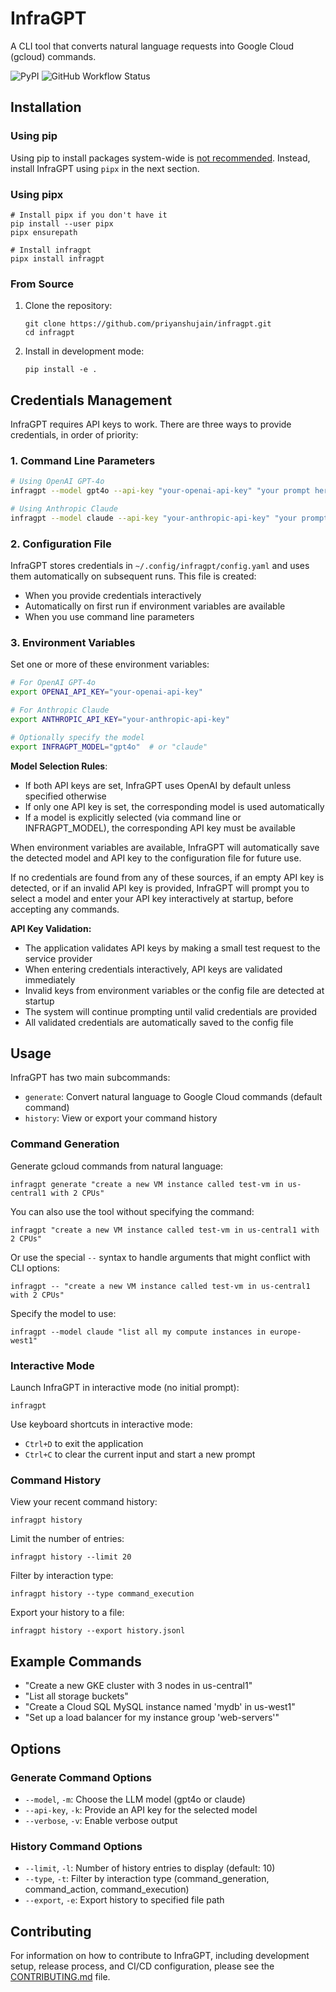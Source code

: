 # InfraGPT

A CLI tool that converts natural language requests into Google Cloud (gcloud) commands.

![PyPI](https://img.shields.io/pypi/v/infragpt)
![GitHub Workflow Status](https://img.shields.io/github/actions/workflow/status/priyanshujain/infragpt/publish.yml)

## Installation

### Using pip

Using pip to install packages system-wide is [not recommended](https://peps.python.org/pep-0668/). Instead, install InfraGPT using `pipx` in the next section.

### Using pipx

```
# Install pipx if you don't have it
pip install --user pipx
pipx ensurepath

# Install infragpt
pipx install infragpt
```

### From Source

1. Clone the repository:
   ```
   git clone https://github.com/priyanshujain/infragpt.git
   cd infragpt
   ```

2. Install in development mode:
   ```
   pip install -e .
   ```

## Credentials Management

InfraGPT requires API keys to work. There are three ways to provide credentials, in order of priority:

### 1. Command Line Parameters

```bash
# Using OpenAI GPT-4o
infragpt --model gpt4o --api-key "your-openai-api-key" "your prompt here"

# Using Anthropic Claude
infragpt --model claude --api-key "your-anthropic-api-key" "your prompt here"
```

### 2. Configuration File

InfraGPT stores credentials in `~/.config/infragpt/config.yaml` and uses them automatically on subsequent runs. This file is created:
- When you provide credentials interactively
- Automatically on first run if environment variables are available
- When you use command line parameters

### 3. Environment Variables

Set one or more of these environment variables:

```bash
# For OpenAI GPT-4o
export OPENAI_API_KEY="your-openai-api-key"

# For Anthropic Claude
export ANTHROPIC_API_KEY="your-anthropic-api-key"

# Optionally specify the model
export INFRAGPT_MODEL="gpt4o"  # or "claude"
```

**Model Selection Rules**:
- If both API keys are set, InfraGPT uses OpenAI by default unless specified otherwise
- If only one API key is set, the corresponding model is used automatically
- If a model is explicitly selected (via command line or INFRAGPT_MODEL), the corresponding API key must be available

When environment variables are available, InfraGPT will automatically save the detected model and API key to the configuration file for future use.

If no credentials are found from any of these sources, if an empty API key is detected, or if an invalid API key is provided, InfraGPT will prompt you to select a model and enter your API key interactively at startup, before accepting any commands. 

**API Key Validation:**
- The application validates API keys by making a small test request to the service provider
- When entering credentials interactively, API keys are validated immediately
- Invalid keys from environment variables or the config file are detected at startup
- The system will continue prompting until valid credentials are provided
- All validated credentials are automatically saved to the config file

## Usage

InfraGPT has two main subcommands:
- `generate`: Convert natural language to Google Cloud commands (default command)
- `history`: View or export your command history

### Command Generation

Generate gcloud commands from natural language:

```
infragpt generate "create a new VM instance called test-vm in us-central1 with 2 CPUs"
```

You can also use the tool without specifying the command:

```
infragpt "create a new VM instance called test-vm in us-central1 with 2 CPUs"
```

Or use the special `--` syntax to handle arguments that might conflict with CLI options:

```
infragpt -- "create a new VM instance called test-vm in us-central1 with 2 CPUs"
```

Specify the model to use:

```
infragpt --model claude "list all my compute instances in europe-west1"
```

### Interactive Mode

Launch InfraGPT in interactive mode (no initial prompt):

```
infragpt
```

Use keyboard shortcuts in interactive mode:
- `Ctrl+D` to exit the application
- `Ctrl+C` to clear the current input and start a new prompt

### Command History

View your recent command history:

```
infragpt history
```

Limit the number of entries:

```
infragpt history --limit 20
```

Filter by interaction type:

```
infragpt history --type command_execution
```

Export your history to a file:

```
infragpt history --export history.jsonl
```

## Example Commands

- "Create a new GKE cluster with 3 nodes in us-central1"
- "List all storage buckets"
- "Create a Cloud SQL MySQL instance named 'mydb' in us-west1"
- "Set up a load balancer for my instance group 'web-servers'"

## Options

### Generate Command Options
- `--model`, `-m`: Choose the LLM model (gpt4o or claude)
- `--api-key`, `-k`: Provide an API key for the selected model
- `--verbose`, `-v`: Enable verbose output

### History Command Options
- `--limit`, `-l`: Number of history entries to display (default: 10)
- `--type`, `-t`: Filter by interaction type (command_generation, command_action, command_execution)
- `--export`, `-e`: Export history to specified file path

## Contributing

For information on how to contribute to InfraGPT, including development setup, release process, and CI/CD configuration, please see the [CONTRIBUTING.md](CONTRIBUTING.md) file.